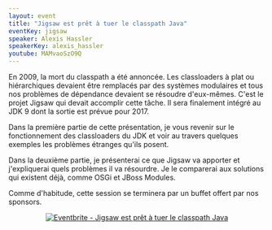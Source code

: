 ```yaml
---
layout: event
title: "Jigsaw est prêt à tuer le classpath Java"
eventKey: jigsaw
speaker: Alexis Hassler
speakerKey: alexis_hassler
youtube: MAMvaoSzO9Q
---
```


En 2009, la mort du classpath a été annoncée. Les classloaders à plat ou hiérarchiques devaient être remplacés par des systèmes modulaires et tous nos problèmes de dépendance devaient se résoudre d'eux-mêmes. C'est le projet Jigsaw qui devait accomplir cette tâche. Il sera finalement intégré au JDK 9 dont la sortie est prévue pour 2017. 

Dans la première partie de cette présentation, je vous revenir sur le fonctionnement des classloaders du JDK et voir au travers quelques exemples les problèmes étranges qu'ils posent. 

Dans la deuxième partie, je présenterai ce que Jigsaw va apporter et j'expliquerai quels problèmes il va résourdre. Je le comparerai aux solutions qui existent déjà, comme OSGi et JBoss Modules.

Comme d'habitude, cette session se terminera par un buffet offert par nos sponsors.

<center><a href="https://www.eventbrite.fr/e/inscription-jigsaw-est-pret-a-tuer-le-classpath-java-32842020367?ref=ebtnebregn" target="_blank"><img src="https://www.eventbrite.fr/custombutton?eid=32842020367" alt="Eventbrite - Jigsaw est prêt à tuer le classpath Java" /></a></center>